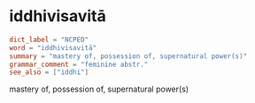# iddhivisavitā

``` toml
dict_label = "NCPED"
word = "iddhivisavitā"
summary = "mastery of, possession of, supernatural power(s)"
grammar_comment = "feminine abstr."
see_also = ["iddhi"]
```

mastery of, possession of, supernatural power(s)

